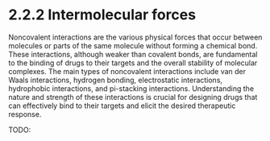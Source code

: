 # 2.2.2 Intermolecular forces

Noncovalent interactions are the various physical forces that occur between molecules or parts of the same molecule without forming a chemical bond.
These interactions, although weaker than covalent bonds, are fundamental to the binding of drugs to their targets and the overall stability of molecular complexes.
The main types of noncovalent interactions include van der Waals interactions, hydrogen bonding, electrostatic interactions, hydrophobic interactions, and pi-stacking interactions.
Understanding the nature and strength of these interactions is crucial for designing drugs that can effectively bind to their targets and elicit the desired therapeutic response.

TODO:

<!-- REFERENCES -->

[^rosa2023pharmaceutical]: Chapter 5 of Rosa, J. M. C. (2023). *Pharmaceutical Chemistry: Drug Design and Action*. Walter de Gruyter GmbH & Co KG.
[^rudrapal2022computer]: Chapter 5 of Rudrapal, M., & Egbuna, C. (Eds.). (2022). *Computer aided drug design (CADD): From ligand-based methods to structure-based approaches*. Elsevier.
[^kumar2022drug]: Chapter 2 of Kumar, T. D. A. (2022). *Drug Design: A Conceptual Overview*. CRC Press. DOI: [10.1201/9781003298755](https://doi.org/10.1201/9781003298755)
[^cooksy2014thermodynamics]: Chapter 2 of Cooksy, A. (2014). *Physical Chemistry: Thermodynamics, statistical mechanics, and kinetics*. Pearson.
[^jensen2017introduction]: Chapter 2 of Jensen, F. (2017). *Introduction to computational chemistry*. John wiley & sons.
[^stromgaard2017textbook]: Chapter 2 of Strømgaard, K., Krogsgaard-Larsen, P., Madsen, U. (2017). *Textbook of drug design and discovery*. CRC Press.
[^cooksy2014quantum]: Chapter 10 of Cooksy, A. (2014). *Physical Chemistry: Quantum chemistry and molecular interactions*. Pearson.
[^stone2013theory]: Chapter 1 of Stone, A. J. (2013). *The theory of intermolecular forces*. Oxford University Press.
[^anslyn2006modern]: Chapters 3 - 4 of Anslyn, E. V., & Dougherty, D. A. (2006). *Modern physical organic chemistry*. University science books.
